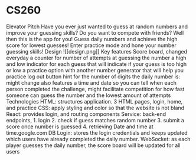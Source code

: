 # CS260

Elevator Pitch
	Have you ever just wanted to guess at random numbers and improve your guessing skills? Do you want to compete with friends? Well then this is the app for you! Guess daily numbers and achieve the high score for lowest guesses! Enter practice mode and hone your number guessing skills!
Design
	![[design.png]]
Key features
	Score board, changed everyday
	 a counter for number of attempts at guessing the number
	 a high and low indicator for each guess that will indicate if your guess is too high or low
	 a practice option with another number generator that will help you practice
	 log out button
	 hint for the number of digits the daily number is: might change
	 also features a time and date so you can tell when each person completed the challenge, might facilitate competition for how fast someone can guess the number and the lowest amount of attempts
Technologies
		HTML: structures application. 3 HTML pages, login, home, and practice
		CSS: apply styling and color so that the website is not bland
		React: provides login, and routing components
		Service: back-end endpoints,
			1. login
			2. check if guess matches random number
			3. submit a score once number is guessed
			4. retrieving Date and time at time.google.com
		DB Login: stores the login credentials and keeps updated which users have already completed the daily number.
		WebSocket: as each player guesses the daily number, the score board will be updated for all users
